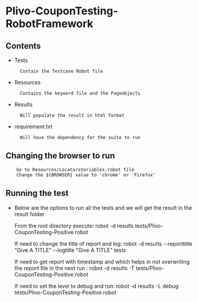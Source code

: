 # Plivo-CouponTesting-RobotFramework

## Contents
- Tests

        Contain the Testcase Robot file

- Resources
        
        Contains the keyword file and the Pageobjects

- Results
        
        Will populate the result in html format

- requirement.txt
        
        Will have the dependency for the suite to run

## Changing the browser to run
        
        Go to Resources/LocatorsVariables.robot file
        Change the ${BROWSER} value to 'chrome' or 'Firefox'


## Running the test
- Below are the options to run all the tests and we will get the result in the result folder
    
    From the root directory execute:
    robot -d results tests/Plivo-CouponTesting-Positive.robot
    
    If need to change the title of report and log: 
    robot -d results --reporttitle "Give A TITLE" --logtitle "Give A TITLE" tests
    
    If need to get report with timestamp and which helps in not overwriting the report file in the next run
    : robot -d results -T tests/Plivo-CouponTesting-Positive.robot
    
    If need to set the level to debug and run: 
    robot -d results -L debug tests/Plivo-CouponTesting-Positive.robot
    
